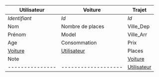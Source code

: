  Utilisateur    |  Voiture         | Trajet
  ------------- | -----------------| ---------
  *Identifiant* | *Id*             | *Id*
  Nom           | Nombre de places | Ville_Dep
   Prénom       | Model            | Ville_Arr
     Age        | Consommation     | Prix
 <u>Voiture</u> | <u>Utilisateur</u> | Places
  Note          |                    | <u>Voiture</u>
--------------- |------------------- | <u>Utilisateur</u>

